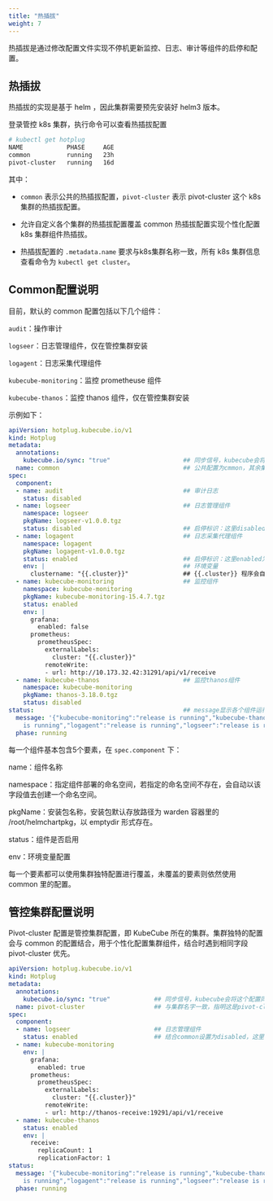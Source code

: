 ```yaml
---
title: "热插拔"
weight: 7
---
```


热插拔是通过修改配置文件实现不停机更新监控、日志、审计等组件的启停和配置。

## 热插拔

热插拔的实现是基于 helm ，因此集群需要预先安装好 helm3 版本。

登录管控 k8s 集群，执行命令可以查看热插拔配置

```bash
# kubectl get hotplug
NAME            PHASE     AGE
common          running   23h
pivot-cluster   running   16d
```

其中：

-  `common` 表示公共的热插拔配置，`pivot-cluster` 表示 pivot-cluster 这个 k8s 集群的热插拔配置。

- 允许自定义各个集群的热插拔配置覆盖 common 热插拔配置实现个性化配置 k8s 集群组件热插拔。

- 热插拔配置的 `.metadata.name` 要求与k8s集群名称一致，所有 k8s 集群信息查看命令为 `kubectl get cluster`。

## Common配置说明

目前，默认的 common 配置包括以下几个组件：

`audit`：操作审计

`logseer`：日志管理组件，仅在管控集群安装

`logagent`：日志采集代理组件

`kubecube-monitoring`：监控 prometheuse 组件

`kubecube-thanos`：监控 thanos 组件，仅在管控集群安装

示例如下：

```yaml
apiVersion: hotplug.kubecube.io/v1
kind: Hotplug
metadata:
  annotations:
    kubecube.io/sync: "true"					## 同步信号，kubecube会将这个配置同步到各个集群
  name: common                                  ## 公共配置为cmmon，其余集群特殊配置为集群名字
spec:
  component:
  - name: audit                                 ## 审计日志
    status: disabled
  - name: logseer                               ## 日志管理组件
    namespace: logseer
    pkgName: logseer-v1.0.0.tgz
    status: disabled                            ## 启停标识：这里disabled为禁用
  - name: logagent                              ## 日志采集代理组件
    namespace: logagent
    pkgName: logagent-v1.0.0.tgz
    status: enabled                             ## 启停标识：这里enabled为启用
    env: |                                      ## 环境变量
      clustername: "{{.cluster}}"               ## {{.cluster}} 程序会自动注入集群名字替换
  - name: kubecube-monitoring                   ## 监控组件
    namespace: kubecube-monitoring
    pkgName: kubecube-monitoring-15.4.7.tgz
    status: enabled
    env: |
      grafana:
        enabled: false
      prometheus:
        prometheusSpec:
          externalLabels:
            cluster: "{{.cluster}}"
          remoteWrite:
          - url: http://10.173.32.42:31291/api/v1/receive
  - name: kubecube-thanos                       ## 监控thanos组件
    namespace: kubecube-monitoring
    pkgName: thanos-3.18.0.tgz
    status: disabled
status:                                         ## message显示各个组件运行状态，phase显示总体运行状态
  message: '{"kubecube-monitoring":"release is running","kubecube-thanos":"release    
    is running","logagent":"release is running","logseer":"release is running"}'
  phase: running

```

每一个组件基本包含5个要素，在 `spec.component` 下：

name：组件名称

namespace：指定组件部署的命名空间，若指定的命名空间不存在，会自动以该字段值去创建一个命名空间。

pkgName：安装包名称，安装包默认存放路径为 warden 容器里的 /root/helmchartpkg，以 emptydir 形式存在。

status：组件是否启用

env：环境变量配置

每一个要素都可以使用集群独特配置进行覆盖，未覆盖的要素则依然使用 common 里的配置。

## 管控集群配置说明

Pivot-cluster 配置是管控集群配置，即 KubeCube 所在的集群。集群独特的配置会与 common 的配置结合，用于个性化配置集群组件，结合时遇到相同字段pivot-cluster 优先。

```yaml
apiVersion: hotplug.kubecube.io/v1
kind: Hotplug
metadata:
  annotations:
    kubecube.io/sync: "true"            ## 同步信号，kubecube会将这个配置同步到其他集群
  name: pivot-cluster                   ## 与集群名字一致，指明这是pivot-cluster这个集群的热插拔配置
spec:
  component:
  - name: logseer                       ## 日志管理组件
    status: enabled                     ## 结合common设置为disabled，这里设置为enabled，标识其余集群不启用，pivot-cluster集群启用
  - name: kubecube-monitoring
    env: |
      grafana:
        enabled: true
      prometheus:
        prometheusSpec:
          externalLabels:
            cluster: "{{.cluster}}"
          remoteWrite:
          - url: http://thanos-receive:19291/api/v1/receive
  - name: kubecube-thanos
    status: enabled
    env: |
      receive:
        replicaCount: 1
        replicationFactor: 1
status:
  message: '{"kubecube-monitoring":"release is running","kubecube-thanos":"release
    is running","logagent":"release is running","logseer":"release is running"}'
  phase: running

```

